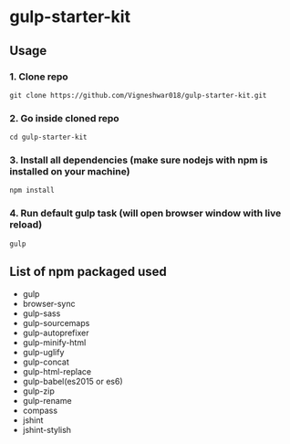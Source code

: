 # gulp-starter-kit

## Usage

### 1. Clone repo
```
git clone https://github.com/Vigneshwar018/gulp-starter-kit.git
```

### 2. Go inside cloned repo
```
cd gulp-starter-kit
```

### 3. Install all dependencies (make sure nodejs with npm is installed on your machine)
```
npm install
```

### 4. Run default gulp task (will open browser window with live reload)
```
gulp
```

## List of npm packaged used

- gulp
- browser-sync
- gulp-sass
- gulp-sourcemaps
- gulp-autoprefixer
- gulp-minify-html
- gulp-uglify
- gulp-concat
- gulp-html-replace
- gulp-babel(es2015 or es6)
- gulp-zip
- gulp-rename
- compass
- jshint
- jshint-stylish

